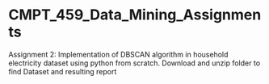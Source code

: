 # CMPT_459_Data_Mining_Assignments
Assignment 2: Implementation of DBSCAN algorithm in household electricity dataset using python from scratch. Download and unzip folder to find Dataset and resulting report 
